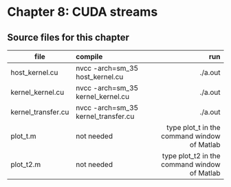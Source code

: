 # Chapter 8: CUDA streams 

## Source files for this chapter

| file   |      compile      |  run |
|----------|:-------------|------:|
| host_kernel.cu |  nvcc -arch=sm_35 host_kernel.cu | ./a.out |
| kernel_kernel.cu |  nvcc -arch=sm_35 kernel_kernel.cu | ./a.out |
| kernel_transfer.cu |  nvcc -arch=sm_35 kernel_transfer.cu | ./a.out |
| plot_t.m |  not needed | type plot_t in the command window of Matlab |
| plot_t2.m |  not needed | type plot_t2 in the command window of Matlab |

